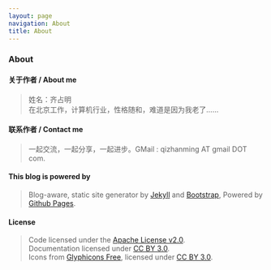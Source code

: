 ```yaml
---
layout: page
navigation: About
title: About
---
```


### About


#### 关于作者 / About me
> 姓名：齐占明  
> 在北京工作，计算机行业，性格随和，难道是因为我老了……

#### 联系作者 / Contact me
> 一起交流，一起分享，一起进步。GMail : qizhanming AT gmail DOT com.

#### This blog is powered by
> Blog-aware, static site generator by [Jekyll][1] and [Bootstrap][2], Powered by [Github Pages][3].

#### License
> Code licensed under the [Apache License v2.0][4].   
> Documentation licensed under [CC BY 3.0][5].  
> Icons from [Glyphicons Free][6], licensed under [CC BY 3.0][5]. 


[0]: http://qizhanming.com
[1]: https://github.com/mojombo/jekyll
[2]: http://twitter.github.com/bootstrap/
[3]: https://pages.github.com
[4]: http://www.apache.org/licenses/LICENSE-2.0
[5]: http://creativecommons.org/licenses/by/3.0/
[6]: http://glyphicons.com/
